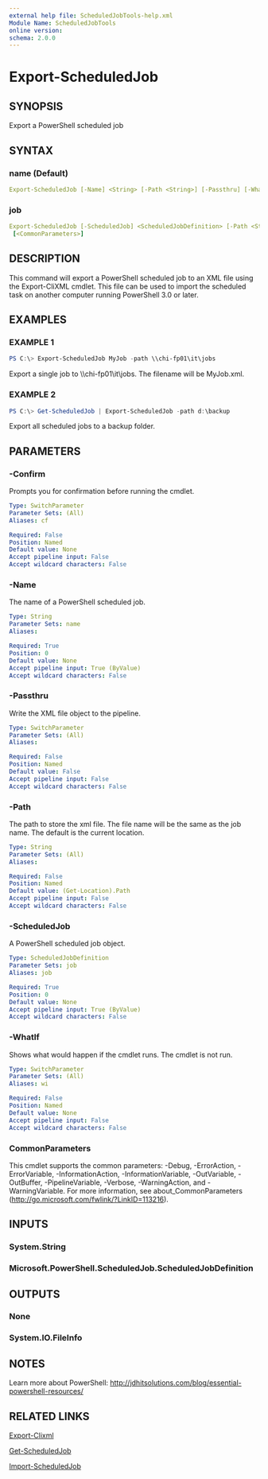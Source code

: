 ```yaml
---
external help file: ScheduledJobTools-help.xml
Module Name: ScheduledJobTools
online version:
schema: 2.0.0
---
```


# Export-ScheduledJob

## SYNOPSIS

Export a PowerShell scheduled job

## SYNTAX

### name (Default)

```yaml
Export-ScheduledJob [-Name] <String> [-Path <String>] [-Passthru] [-WhatIf] [-Confirm] [<CommonParameters>]
```

### job

```yaml
Export-ScheduledJob [-ScheduledJob] <ScheduledJobDefinition> [-Path <String>] [-Passthru] [-WhatIf] [-Confirm]
 [<CommonParameters>]
```

## DESCRIPTION

This command will export a PowerShell scheduled job to an XML file using the Export-CliXML cmdlet. This file can be used to import the scheduled task on another computer running PowerShell 3.0 or later.

## EXAMPLES

### EXAMPLE 1

```PowerShell
PS C:\> Export-ScheduledJob MyJob -path \\chi-fp01\it\jobs
```

Export a single job to \\\\chi-fp01\it\jobs.
The filename will be MyJob.xml.

### EXAMPLE 2

```powershell
PS C:\> Get-ScheduledJob | Export-ScheduledJob -path d:\backup
```

Export all scheduled jobs to a backup folder.

## PARAMETERS

### -Confirm

Prompts you for confirmation before running the cmdlet.

```yaml
Type: SwitchParameter
Parameter Sets: (All)
Aliases: cf

Required: False
Position: Named
Default value: None
Accept pipeline input: False
Accept wildcard characters: False
```

### -Name

The name of a PowerShell scheduled job.

```yaml
Type: String
Parameter Sets: name
Aliases:

Required: True
Position: 0
Default value: None
Accept pipeline input: True (ByValue)
Accept wildcard characters: False
```

### -Passthru

Write the XML file object to the pipeline.

```yaml
Type: SwitchParameter
Parameter Sets: (All)
Aliases:

Required: False
Position: Named
Default value: False
Accept pipeline input: False
Accept wildcard characters: False
```

### -Path

The path to store the xml file. The file name will be the same as the job name. The default is the current location.

```yaml
Type: String
Parameter Sets: (All)
Aliases:

Required: False
Position: Named
Default value: (Get-Location).Path
Accept pipeline input: False
Accept wildcard characters: False
```

### -ScheduledJob

A PowerShell scheduled job object.

```yaml
Type: ScheduledJobDefinition
Parameter Sets: job
Aliases: job

Required: True
Position: 0
Default value: None
Accept pipeline input: True (ByValue)
Accept wildcard characters: False
```

### -WhatIf

Shows what would happen if the cmdlet runs. The cmdlet is not run.

```yaml
Type: SwitchParameter
Parameter Sets: (All)
Aliases: wi

Required: False
Position: Named
Default value: None
Accept pipeline input: False
Accept wildcard characters: False
```

### CommonParameters

This cmdlet supports the common parameters: -Debug, -ErrorAction, -ErrorVariable, -InformationAction, -InformationVariable, -OutVariable, -OutBuffer, -PipelineVariable, -Verbose, -WarningAction, and -WarningVariable. For more information, see about_CommonParameters (http://go.microsoft.com/fwlink/?LinkID=113216).

## INPUTS

### System.String

### Microsoft.PowerShell.ScheduledJob.ScheduledJobDefinition

## OUTPUTS

### None

### System.IO.FileInfo

## NOTES

Learn more about PowerShell: http://jdhitsolutions.com/blog/essential-powershell-resources/

## RELATED LINKS

[Export-Clixml]()

[Get-ScheduledJob]()

[Import-ScheduledJob]()
